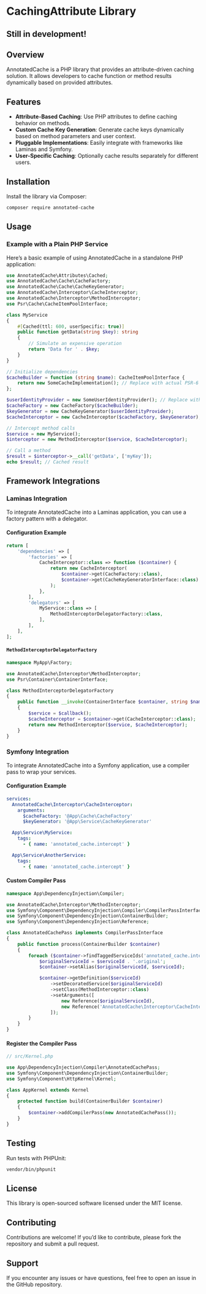 # CachingAttribute Library

## Still in development!

## Overview

AnnotatedCache is a PHP library that provides an attribute-driven caching solution. 
It allows developers to cache function or method results dynamically based on provided attributes.

## Features

- **Attribute-Based Caching**: Use PHP attributes to define caching behavior on methods.
- **Custom Cache Key Generation**: Generate cache keys dynamically based on method parameters and user context.
- **Pluggable Implementations**: Easily integrate with frameworks like Laminas and Symfony.
- **User-Specific Caching**: Optionally cache results separately for different users.

## Installation

Install the library via Composer:

```bash
composer require annotated-cache
```

## Usage

### Example with a Plain PHP Service

Here’s a basic example of using AnnotatedCache in a standalone PHP application:

```php
use AnnotatedCache\Attributes\Cached;
use AnnotatedCache\Cache\CacheFactory;
use AnnotatedCache\Cache\CacheKeyGenerator;
use AnnotatedCache\Interceptor\CacheInterceptor;
use AnnotatedCache\Interceptor\MethodInterceptor;
use Psr\Cache\CacheItemPoolInterface;

class MyService
{
    #[Cached(ttl: 600, userSpecific: true)]
    public function getData(string $key): string
    {
        // Simulate an expensive operation
        return 'Data for ' . $key;
    }
}

// Initialize dependencies
$cacheBuilder = function (string $name): CacheItemPoolInterface {
    return new SomeCacheImplementation(); // Replace with actual PSR-6 implementation
};

$userIdentityProvider = new SomeUserIdentityProvider(); // Replace with actual user provider
$cacheFactory = new CacheFactory($cacheBuilder);
$keyGenerator = new CacheKeyGenerator($userIdentityProvider);
$cacheInterceptor = new CacheInterceptor($cacheFactory, $keyGenerator);

// Intercept method calls
$service = new MyService();
$interceptor = new MethodInterceptor($service, $cacheInterceptor);

// Call a method
$result = $interceptor->__call('getData', ['myKey']);
echo $result; // Cached result
```

## Framework Integrations

### Laminas Integration

To integrate AnnotatedCache into a Laminas application, you can use a factory pattern with a delegator.

#### Configuration Example

```php
return [
    'dependencies' => [
        'factories' => [
            CacheInterceptor::class => function ($container) {
                return new CacheInterceptor(
                    $container->get(CacheFactory::class),
                    $container->get(CacheKeyGeneratorInterface::class)
                );
            },
        ],
        'delegators' => [
            MyService::class => [
                MethodInterceptorDelegatorFactory::class,
            ],
        ],
    ],
];
```

#### `MethodInterceptorDelegatorFactory`

```php
namespace MyApp\Factory;

use AnnotatedCache\Interceptor\MethodInterceptor;
use Psr\Container\ContainerInterface;

class MethodInterceptorDelegatorFactory
{
    public function __invoke(ContainerInterface $container, string $name, callable $callback)
    {
        $service = $callback();
        $cacheInterceptor = $container->get(CacheInterceptor::class);
        return new MethodInterceptor($service, $cacheInterceptor);
    }
}
```

### Symfony Integration

To integrate AnnotatedCache into a Symfony application, use a compiler pass to wrap your services.

#### Configuration Example

```yaml
services:
  AnnotatedCache\Interceptor\CacheInterceptor:
    arguments:
      $cacheFactory: '@App\Cache\CacheFactory'
      $keyGenerator: '@App\Service\CacheKeyGenerator'

  App\Service\MyService:
    tags:
      - { name: 'annotated_cache.intercept' }

  App\Service\AnotherService:
    tags:
      - { name: 'annotated_cache.intercept' }
```

#### Custom Compiler Pass

```php
namespace App\DependencyInjection\Compiler;

use AnnotatedCache\Interceptor\MethodInterceptor;
use Symfony\Component\DependencyInjection\Compiler\CompilerPassInterface;
use Symfony\Component\DependencyInjection\ContainerBuilder;
use Symfony\Component\DependencyInjection\Reference;

class AnnotatedCachePass implements CompilerPassInterface
{
    public function process(ContainerBuilder $container)
    {
        foreach ($container->findTaggedServiceIds('annotated_cache.intercept') as $serviceId => $tags) {
            $originalServiceId = $serviceId . '.original';
            $container->setAlias($originalServiceId, $serviceId);

            $container->getDefinition($serviceId)
                ->setDecoratedService($originalServiceId)
                ->setClass(MethodInterceptor::class)
                ->setArguments([
                    new Reference($originalServiceId),
                    new Reference('AnnotatedCache\Interceptor\CacheInterceptor'),
                ]);
        }
    }
}

```

#### Register the Compiler Pass

```php
// src/Kernel.php

use App\DependencyInjection\Compiler\AnnotatedCachePass;
use Symfony\Component\DependencyInjection\ContainerBuilder;
use Symfony\Component\HttpKernel\Kernel;

class AppKernel extends Kernel
{
    protected function build(ContainerBuilder $container)
    {
        $container->addCompilerPass(new AnnotatedCachePass());
    }
}
```

## Testing

Run tests with PHPUnit:

```bash
vendor/bin/phpunit
```

## License

This library is open-sourced software licensed under the MIT license.

## Contributing

Contributions are welcome! If you’d like to contribute, please fork the repository and submit a pull request.

## Support

If you encounter any issues or have questions, feel free to open an issue in the GitHub repository.
